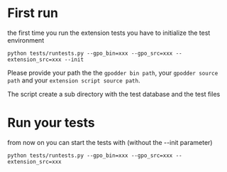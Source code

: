 # First run

the first time you run the extension tests you have to initialize the test environment

    python tests/runtests.py --gpo_bin=xxx --gpo_src=xxx --extension_src=xxx --init

Please provide your path the the `gpodder bin path`, your `gpodder source path` and your `extension script source path`.

The script create a sub directory with the test database and the test files


# Run your tests

from now on you can start the tests with (without the --init parameter)

    python tests/runtests.py --gpo_bin=xxx --gpo_src=xxx --extension_src=xxx



